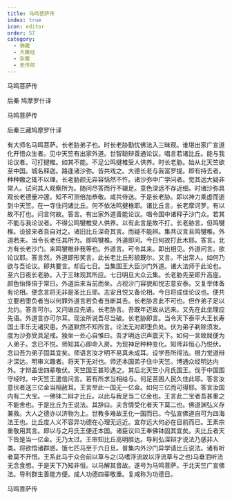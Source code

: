 ```yaml
---
title: 马鸣菩萨传
index: true
icon: editor
order: 57
category:
  - 佛藏
  - 大藏经
  - 杂藏
  - 史传部
---
```


  马鸣菩萨传  

后秦 鸠摩罗什译  

马鸣菩萨传  

后秦三藏鸠摩罗什译  

有大师名马鸣菩萨。长老胁弟子也。时长老胁勤忧佛法入三昧观。谁堪出家广宣道化开悟众生者。见中天竺有出家外道。世智聪辩善通论议。唱言若诸比丘。能与我论议者。可打揵椎。如其不能。不足公鸣揵椎受人供养。时长老胁。始从北天竺欲至中国。城名释迦。路逢诸沙弥。皆共戏之。大德长老与我富罗提。即有持去者。种种嫐之辄不以理。长老胁颜无异容恬然不忤。诸沙弥中广学问者。觉其远大疑非常人。试问其人观察所为。随问尽答而行不辍足。意色深远不存近细。时诸沙弥具观长老德量冲邃。知不可测倍加恭敬。咸共侍送。于是长老胁。即以神力乘虚而逝到中天竺。在一寺住问诸比丘。何不依法鸣揵椎耶。诸比丘言。长老摩诃罗。有以故不打也。问言何故。答言。有出家外道善能论议。唱令国中诸释子沙门众。若其不能与我论议者。不得公鸣犍椎受人供养。以有此言是故不打。长老胁言。但鸣犍椎。设彼来者吾自对之。诸旧比丘深奇其言。而疑不能辨。集共议言且鸣犍椎。外道若来。当令长老任其所为。即鸣犍椎。外道即问。今日何故打此木耶。答言。北方有长老沙门。来鸣犍椎非我等也。外道言。可令其来。即出相见。外道问言。欲论议耶。答言然。外道即形笑言。此长老比丘形貌既尔。又言。不出常人。如何乃欲与吾论议。即共要言。却后七日。当集国王大臣沙门外道。诸大法师于此论也。至六日夜长老胁。入于三昧观其所应。七日明旦大众云集。长老胁先至即升高座。颜色怡怿倍于常日。外道后来当前而坐。占视沙门容貌和悦志意安泰。又复举体备有论相。便念言将无非是圣比丘耶。志安且悦又备论相。今日将成佳论议也。便共立要若堕负者当以何罪外道言若负者当断其舌。长老胁言此不可也。但作弟子足以允约。答言可尔。又问谁应先语。长老胁言。吾既年迈故从远来。又先在此坐理应先语。外道言亦可尔耳。现汝所说吾尽当破。长老胁即言。当令天下泰平大王长寿国土丰乐无诸灾患。外道默然不知所言。论法无对即堕负处。伏为弟子剃除须发。度为沙弥受具足戒。独坐一处心自惟曰。吾才明远识声震天下。如何一言致屈便为人弟子。念已不悦。师知其心即命入房。为现神足种种变化。知师非恒心乃悦伏。念曰吾为弟子固其宜矣。师语言汝才明不易真未成耳。设学吾所得法。根力觉道辩才深达。明审义趣者。将天下无对也。师还本国弟子住中天竺。博通众经明达内外。才辩盖世四辈敬伏。天竺国王甚珍遇之。其后北天竺小月氏国王。伐于中国围守经时。中天竺王遣信问言。若有所求当相给与。何足苦困人民久住此耶。答言汝意伏者送三亿金当相赦耳。王言举此一国无一亿金。如何三亿而可得耶。答言汝国内有二大宝。一佛钵二辩才比丘。以此与我足当二亿金也。王言此二宝者吾甚重之不能舍也。于是比丘为王说法。其辞曰。夫含情受化者天下莫二也。佛道渊弘义存兼救。大人之德亦以济物为上。世教多难故王化一国而已。今弘宣佛道自可为四海法王也。比丘度人义不容异功德在心理无远近。宜存远大何必在目前而已。王素宗重敬用其言。即以与之月氏王便还本国。诸臣议曰王奉佛钵固其宜矣。夫比丘者天下皆是当一亿金。无乃太过。王审知比丘高明胜达。导利弘深辩才说法乃感非人类。将欲悟诸群惑。饿七匹马至于六日旦。普集内外沙门异学请比丘说法。诸有听者莫不开悟。王系此马于众会前以草与之(马嗜浮流故以浮流草与之也)马垂泪听法无念食想。于是天下乃知非恒。以马解其音故。遂号为马鸣菩萨。于北天竺广宣佛法。导利群生善能方便。成人功德四辈敬重。复咸称为功德日。  

马鸣菩萨传  
